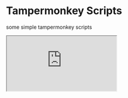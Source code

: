 # Tampermonkey Scripts

some simple tampermonkey scripts

<iframe src="https://www.baidu.com" marginheight="50">
您的浏览器不支持 iframes 。

</iframe>
